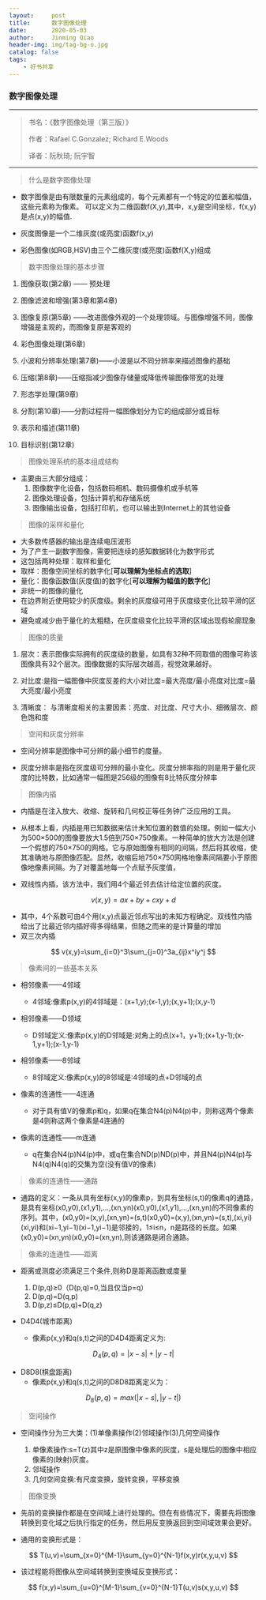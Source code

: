 ```yaml
---
layout:     post
title:      数字图像处理
date:       2020-05-03
author:     Jinming Qiao
header-img: img/tag-bg-o.jpg
catalog: false
tags:
    - 好书共享
---
```


### 数字图像处理

---

> 书名：《数字图像处理（第三版）》
>
> 作者：Rafael C.Gonzalez; Richard E.Woods
>
> 译者：阮秋琦; 阮宇智

---



> 什么是数字图像处理

- 数字图像是由有限数量的元素组成的，每个元素都有一个特定的位置和幅值，这些元素称为像素。
  可以定义为二维函数f(X,y),其中，x,y是空间坐标，f(x,y)是点(x,y)的幅值.

- 灰度图像是一个二维灰度(或亮度)函数f(x,y)
- 彩色图像(如RGB,HSV)由三个二维灰度(或亮度)函数f(X,y)组成



> 数字图像处理的基本步骤

1. 图像获取(第2章) —— 预处理

2. 图像滤波和增强(第3章和第4章)

3. 图像复原(第5章) ——改进图像外观的一个处理领域。与图像增强不同，图像增强是主观的，而图像复原是客观的

4. 彩色图像处理(第6章)

5. 小波和分辨率处理(第7章)——小波是以不同分辨率来描述图像的基础

6. 压缩(第8章)——压缩指减少图像存储量或降低传输图像带宽的处理

7. 形态学处理(第9章)

8. 分割(第10章)——分割过程将一幅图像划分为它的组成部分或目标

9. 表示和描述(第11章)

10. 目标识别(第12章)



> 图像处理系统的基本组成结构

- 主要由三大部分组成：
  1. 图像数字化设备，包括数码相机、数码摄像机或手机等
  2. 图像处理设备，包括计算机和存储系统
  3. 图像输出设备，包括打印机，也可以输出到Internet上的其他设备



> 图像的采样和量化

- 大多数传感器的输出是连续电压波形
- 为了产生一副数字图像，需要把连续的感知数据转化为数字形式
- 这包括两种处理：取样和量化
- 取样：图像空间坐标的数字化[**可以理解为坐标点的选取**]
- 量化：图像函数值(灰度值)的数字化[**可以理解为幅值的数字化**]
- 非统一的图像的量化
- 在边界附近使用较少的灰度级。剩余的灰度级可用于灰度级变化比较平滑的区域
- 避免或减少由于量化的太粗糙，在灰度级变化比较平滑的区域出现假轮廓现象



> 图像的质量

1. 层次：表示图像实际拥有的灰度级的数量，如具有32种不同取值的图像可称该图像具有32个层次。图像数据的实际层次越高，视觉效果越好。

2. 对比度:是指一幅图像中灰度反差的大小对比度=最大亮度/最小亮度对比度=最大亮度/最小亮度

3. 清晰度： 与清晰度相关的主要因素：亮度、对比度、尺寸大小、细微层次、颜色饱和度



> 空间和灰度分辨率

- 空间分辨率是图像中可分辨的最小细节的度量。

- 灰度分辨率是指在灰度级可分辨的最小变化。灰度分辨率指的则是用于量化灰度的比特数，比如通常一幅图是256级的图像有8比特灰度分辨率



> 图像内插

- 内插是在注入放大、收缩、旋转和几何校正等任务钟广泛应用的工具。

- 从根本上看，内插是用已知数据来估计未知位置的数值的处理。例如一幅大小为500×500的图像要放大1.5倍到750×750像素。一种简单的放大方法是创建一个假想的750×750的网格。它与原始图像有相同的间隔，然后将其收缩，使其准确地与原图像匹配。显然，收缩后地750×750网格地像素间隔要小于原图像地像素间隔。为了对覆盖地每一个点赋予灰度值，

- 双线性内插，该方法中，我们用4个最近邻去估计给定位置的灰度。

$$
v(x,y)=ax+by+cxy+d
$$

- 其中，4个系数可由4个用(x,y)点最近邻点写出的未知方程确定。双线性内插给出了比最近邻内插好得多得结果，但随之而来的是计算量的增加
- 双三次内插

$$
v(x,y)=\sum_{i=0}^3\sum_{j=0}^3a_{ij}x^iy^j
$$



> 像素间的一些基本关系

- 相邻像素——4邻域
  - 4邻域:像素p(x,y)的4邻域是：(x+1,y);(x-1,y);(x,y+1);(x,y-1)

- 相邻像素——D领域
  - D邻域定义:像素p(x,y)的D邻域是:对角上的点(x+1，y+1);(x+1,y-1);(x-1,y+1);(x-1,y-1)

- 相邻像素——8邻域
  - 8邻域定义:像素p(x,y)的8邻域是:4邻域的点+D邻域的点

- 像素的连通性——4连通
  - 对于具有值V的像素p和q，如果q在集合N4(p)N4(p)中，则称这两个像素是4则称这两个像素是4连通的

- 像素的连通性——m连通

  - q在集合N4(p)N4(p)中，或q在集合ND(p)ND(p)中，并且N4(p)N4(p)与N4(q)N4(q)的交集为空(没有值V的像素)

  

> 像素的连通性——通路

- 通路的定义：一条从具有坐标(x,y)的像素p，到具有坐标(s,t)的像素q的通路，是具有坐标(x0,y0),(x1,y1),…,(xn,yn)(x0,y0),(x1,y1),…,(xn,yn)的不同像素的序列。其中，(x0,y0)=(x,y),(xn,yn)=(s,t)(x0,y0)=(x,y),(xn,yn)=(s,t),(xi,yi)(xi,yi)和(xi−1,yi−1)(xi−1,yi−1)是邻接的，1≤i≤n，n是路径的长度。如果(x0,y0)=(xn,yn)(x0,y0)=(xn,yn),则该通路是闭合通路。



> 像素的连通性——距离

- 距离或测度必须满足三个条件,则称D是距离函数或度量
  1. D(p,q)≥0（D(p,q)=0,当且仅当p=q）
  2. D(p,q)=D(q,p)
  3. D(p,z)≤D(p,q)+D(q,z)

- D4D4(城市距离)
  - 像素p(x,y)和q(s,t)之间的D4D4距离定义为:

$$
D_4(p,q)=|x-s|+|y-t|
$$

- D8D8(棋盘距离)
  - 像素p(x,y)和q(s,t)之间的D8D8距离定义为：

$$
D_8(p,q)=max(|x-s|,|y-t|)
$$



> 空间操作

- 空间操作分为三大类：(1)单像素操作(2)邻域操作(3)几何空间操作

  1. 单像素操作:s=T(z)其中z是原图像中像素的灰度，s是处理后的图像中相应像素的(映射)灰度。
  2. 邻域操作
  3. 几何空间变换:有尺度变换，旋转变换，平移变换

  

> 图像变换

- 先前的变换操作都是在空间域上进行处理的。但在有些情况下，需要先将图像转换到变化域之后执行指定的任务，然后用反变换返回到空间域效果会更好。

- 通用的变换形式是：

$$
T(u,v)=\sum_{x=0}^{M-1}\sum_{y=0}^{N-1}f(x,y)r(x,y,u,v)
$$

- 该过程能将图像从空间域转换到变换域反变换形式：

$$
f(x,y)=\sum_{u=0}^{M-1}\sum_{v=0}^{N-1}T(u,v)s(x,y,u,v)
$$

